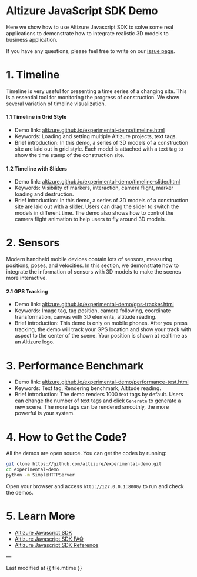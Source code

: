 # Altizure JavaScript SDK Demo

Here we show how to use Altizure Javascript SDK to solve some real applications to demonstrate how to integrate realistic 3D models to business application.

If you have any questions, please feel free to write on our [issue page](https://github.com/altizure/experimental-demo/issues).

# 1. Timeline

Timeline is very useful for presenting a time series of a changing site. This is a essential tool for monitoring the progress of construction. We show several variation of timeline visualization.

#### 1.1 Timeline in Grid Style

* Demo link: [altizure.github.io/experimental-demo/timeline.html](https://altizure.github.io/experimental-demo/timeline.html)
* Keywords: Loading and setting multiple Altizure projects, text tags.
* Brief introduction: In this demo, a series of 3D models of a construction site are laid out in grid style. Each model is attached with a text tag to show the time stamp of the construction site.

#### 1.2 Timeline with Sliders

* Demo link: [altizure.github.io/experimental-demo/timeline-slider.html](https://altizure.github.io/experimental-demo/timeline-slider.html)
* Keywords: Visibility of markers, interaction, camera flight, marker loading and destruction.
* Brief introduction: In this demo, a series of 3D models of a construction site are laid out with a slider. Users can drag the slider to switch the models in different time. The demo also shows how to control the camera flight animation to help users to fly around 3D models.

# 2. Sensors

Modern handheld mobile devices contain lots of sensors, measuring positions, poses, and velocities. In this section, we demonstrate how to integrate the information of sensors with 3D models to make the scenes more interactive.

#### 2.1 GPS Tracking

* Demo link: [altizure.github.io/experimental-demo/gps-tracker.html](https://altizure.github.io/experimental-demo/gps-tracker.html)
* Keywords: Image tag, tag position, camera following, coordinate transformation, canvas with 3D elements, altitude reading.
* Brief introduction: This demo is only on mobile phones. After you press tracking, the demo will track your GPS location and show your track with aspect to the center of the scene. Your position is shown at realtime as an Altizure logo.

# 3. Performance Benchmark

* Demo link: [altizure.github.io/experimental-demo/performance-test.html](https://altizure.github.io/experimental-demo/performance-test.html)
* Keywords: Text tag, Rendering benchmark, Altitude reading.
* Brief introduction: The demo renders 1000 text tags by default. Users can change the number of text tags and click `Generate` to generate a new scene. The more tags can be rendered smoothly, the more powerful is your system.


# 4. How to Get the Code?

All the demos are open source. You can get the codes by running:

```bash
git clone https://github.com/altizure/experimental-demo.git
cd experimental-demo
python -m SimpleHTTPServer
```

Open your browser and access `http://127.0.0.1:8000/` to run and check the demos.

# 5. Learn More

* [Altizure Javascript SDK](jssdk.md)
* [Altizure Javascript SDK FAQ](jssdk-faq.md)
* [Altizure Javascript SDK Reference](ref://docs/user_docs/web/)

—

Last modified at {{ file.mtime }}

